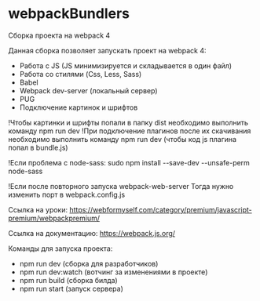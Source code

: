 # webpackBundlers
Сборка проекта на webpack 4

Данная сборка позволяет запускать проект на webpack 4:
- Работа с JS (JS минимизируется и складывается в один файл)
- Работа со стилями (Css, Less, Sass)
- Babel
- Webpack dev-server (локальный сервер)
- PUG
- Подключение картинок и шрифтов

!Чтобы картинки и шрифты попали в папку dist необходимо выполнить команду npm run dev
!При подключение плагинов после их скачивания необходимо выполнить команду npm run dev (чтобы код js плагина попал в bundle.js)

!Если проблема с node-sass:
sudo npm install --save-dev  --unsafe-perm node-sass

!Если после повторного запуска webpack-web-server
Тогда нужно изменить порт в webpack.config.js

Ссылка на уроки:
https://webformyself.com/category/premium/javascript-premium/webpackpremium/

Ссылка на документацию:
https://webpack.js.org/

Команды для запуска проекта:
- npm run dev (сборка для разработчиков)
- npm run dev:watch (вотчинг за изменениями в проекте)
- npm run build (сборка билда)
- npm run start (запуск сервера)
